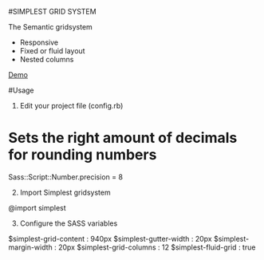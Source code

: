 #SIMPLEST GRID SYSTEM

The Semantic gridsystem

- Responsive
- Fixed or fluid layout
- Nested columns


[Demo](http://elner.github.com/simplest/)


#Usage

1. Edit your project file (config.rb)

  # Sets the right amount of decimals for rounding numbers
  Sass::Script::Number.precision = 8

2. Import Simplest gridsystem

  @import simplest

3. Configure the SASS variables

  $simplest-grid-content  : 940px
  $simplest-gutter-width  : 20px
  $simplest-margin-width  : 20px
  $simplest-grid-columns  : 12
  $simplest-fluid-grid    : true